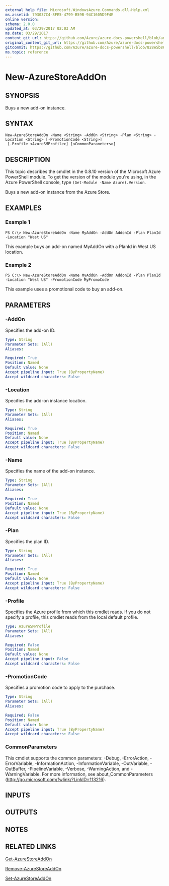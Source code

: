 ```yaml
---
external help file: Microsoft.WindowsAzure.Commands.dll-Help.xml
ms.assetid: 793037C4-8FE5-4799-B59B-94C1605D9F4E
online version:
schema: 2.0.0
updated_at: 03/29/2017 02:03 AM
ms.date: 03/29/2017
content_git_url: https://github.com/Azure/azure-docs-powershell/blob/anne052617/azureps-cmdlets-docs/ServiceManagement/Azure/v3.7.0/New-AzureStoreAddOn.md
original_content_git_url: https://github.com/Azure/azure-docs-powershell/blob/anne052617/azureps-cmdlets-docs/ServiceManagement/Azure/v3.7.0/New-AzureStoreAddOn.md
gitcommit: https://github.com/Azure/azure-docs-powershell/blob/828e5b8648af6bdf3119ffe0cd409647f00de183
ms.topic: reference
---
```


# New-AzureStoreAddOn

## SYNOPSIS
Buys a new add-on instance.

## SYNTAX

```
New-AzureStoreAddOn -Name <String> -AddOn <String> -Plan <String> -Location <String> [-PromotionCode <String>]
 [-Profile <AzureSMProfile>] [<CommonParameters>]
```

## DESCRIPTION
This topic describes the cmdlet in the 0.8.10 version of the Microsoft Azure PowerShell module.
To get the version of the module you're using, in the Azure PowerShell console, type `(Get-Module -Name Azure).Version`.

Buys a new add-on instance from the Azure Store.

## EXAMPLES

### Example 1
```
PS C:\> New-AzureStoreAddOn -Name MyAddOn -AddOn AddonId -Plan PlanId -Location "West US"
```

This example buys an add-on named MyAddOn with a PlanId in West US location.

### Example 2
```
PS C:\> New-AzureStoreAddOn -Name MyAddOn -AddOn AddonId -Plan PlanId -Location "West US" -PromotionCode MyPromoCode
```

This example uses a promotional code to buy an add-on.

## PARAMETERS

### -AddOn
Specifies the add-on ID.

```yaml
Type: String
Parameter Sets: (All)
Aliases: 

Required: True
Position: Named
Default value: None
Accept pipeline input: True (ByPropertyName)
Accept wildcard characters: False
```

### -Location
Specifies the add-on instance location.

```yaml
Type: String
Parameter Sets: (All)
Aliases: 

Required: True
Position: Named
Default value: None
Accept pipeline input: True (ByPropertyName)
Accept wildcard characters: False
```

### -Name
Specifies the name of the add-on instance.

```yaml
Type: String
Parameter Sets: (All)
Aliases: 

Required: True
Position: Named
Default value: None
Accept pipeline input: True (ByPropertyName)
Accept wildcard characters: False
```

### -Plan
Specifies the plan ID.

```yaml
Type: String
Parameter Sets: (All)
Aliases: 

Required: True
Position: Named
Default value: None
Accept pipeline input: True (ByPropertyName)
Accept wildcard characters: False
```

### -Profile
Specifies the Azure profile from which this cmdlet reads.
If you do not specify a profile, this cmdlet reads from the local default profile.

```yaml
Type: AzureSMProfile
Parameter Sets: (All)
Aliases: 

Required: False
Position: Named
Default value: None
Accept pipeline input: False
Accept wildcard characters: False
```

### -PromotionCode
Specifies a promotion code to apply to the purchase.

```yaml
Type: String
Parameter Sets: (All)
Aliases: 

Required: False
Position: Named
Default value: None
Accept pipeline input: True (ByPropertyName)
Accept wildcard characters: False
```

### CommonParameters
This cmdlet supports the common parameters: -Debug, -ErrorAction, -ErrorVariable, -InformationAction, -InformationVariable, -OutVariable, -OutBuffer, -PipelineVariable, -Verbose, -WarningAction, and -WarningVariable. For more information, see about_CommonParameters (http://go.microsoft.com/fwlink/?LinkID=113216).

## INPUTS

## OUTPUTS

## NOTES

## RELATED LINKS

[Get-AzureStoreAddOn](./Get-AzureStoreAddOn.md)

[Remove-AzureStoreAddOn](./Remove-AzureStoreAddOn.md)

[Set-AzureStoreAddOn](./Set-AzureStoreAddOn.md)


